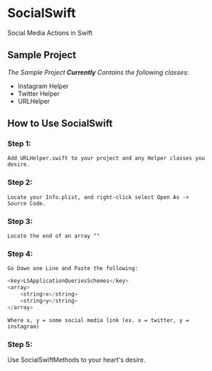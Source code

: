 # SocialSwift
Social Media Actions in Swift

## Sample Project
<i>The Sample Project <b>Currently</b> Contains the following classes:</i>
* Instagram Helper
* Twitter Helper
* URLHelper

## How to Use SocialSwift
### Step 1:
<code>Add URLHelper.swift to your project and any Helper classes you desire.</code>
### Step 2:
<code>Locate your Info.plist, and right-click select Open As -> Source Code.</code>
### Step 3:
<code>Locate the end of an array "</array>"</code>
### Step 4:
<code>Go Down one Line and Paste the following:</code></br>
```swift
<key>LSApplicationQueriesSchemes</key>
<array>
    <string>x</string>
    <string>y</string>
</array>
```
<code>Where x, y = some social media link (ex. x = twitter, y = instagram)</code>
### Step 5:
Use SocialSwiftMethods to your heart's desire.

